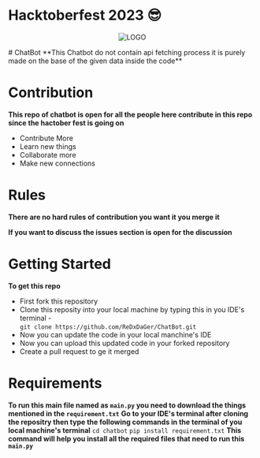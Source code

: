 # Hacktoberfest 2023 😎
<p align="center">
  <img src="https://hacktoberfest.com/_next/static/media/logo-hacktoberfest--logomark.b91c17d2.svg?raw=true" alt="LOGO"/>
</p>
# ChatBot
**This Chatbot do not contain api fetching process it is purely made on the base of the given data inside the code**

# Contribution
**This repo of chatbot is open for all the people here contribute in this repo since the hactober fest is going on**
- Contribute More
- Learn new things
- Collaborate more
- Make new connections

# Rules
**There are no hard rules of contribution you want it you merge it**

**If you want to discuss the issues section is open for the discussion**

# Getting Started
**To get this repo**
- First fork this repository
- Clone this reposity into your local machine by typing this in you IDE's terminal -  
```git clone https://github.com/ReDxDaGer/ChatBot.git```
- Now you can update the code in your local manchine's IDE
- Now you can upload this updated code in your forked repository
- Create a pull request to ge it merged 

# Requirements
**To run this main file named as ``main.py`` you need to download the things mentioned in the ``requirement.txt``**
**Go to your IDE's terminal after cloning the repositry then type the following commands in the terminal of you local machine's terminal**
``cd chatbot``
```pip install requirement.txt```
**This command will help you install all the required files that need to run this ``main.py``**
